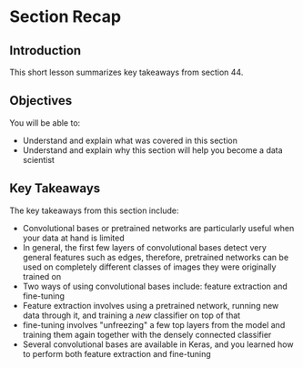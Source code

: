 
# Section Recap

## Introduction

This short lesson summarizes key takeaways from section 44.

## Objectives
You will be able to:
* Understand and explain what was covered in this section
* Understand and explain why this section will help you become a data scientist

## Key Takeaways

The key takeaways from this section include:

* Convolutional bases or pretrained networks are particularly useful when your data at hand is limited
* In general, the first few layers of convolutional bases detect very general features such as edges, therefore, pretrained networks can be used on completely different classes of images they were originally trained on
* Two ways of using convolutional bases include: feature extraction and fine-tuning
* Feature extraction involves using a pretrained network, running new data through it, and training a _new_ classifier on top of that
* fine-tuning involves "unfreezing" a few top layers from the model and training them again together with the densely connected classifier
* Several convolutional bases are available in Keras, and you learned how to perform both feature extraction and fine-tuning
